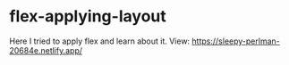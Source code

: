 # flex-applying-layout

Here I tried to apply flex and learn about it. 
View: https://sleepy-perlman-20684e.netlify.app/
